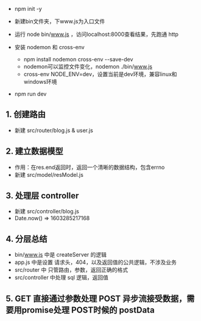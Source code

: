 - npm init -y
- 新建bin文件夹，下www.js为入口文件
- 运行 node bin/www.js ，访问localhost:8000查看结果，先跑通 http

- 安装 nodemon 和 cross-env
  - npm install nodemon cross-env --save-dev
  - nodemon可以监控文件变化，nodemon ./bin/www.js
  - cross-env NODE_ENV=dev，设置当前是dev环境，兼容linux和windows环境

- npm run dev


## 1. 创建路由

- 新建 src/router/blog.js & user.js

## 2. 建立数据模型

- 作用：在res.end返回时，返回一个清晰的数据结构，包含errno
- 新建 src/model/resModel.js

## 3. 处理层 controller

- 新建 src/controller/blog.js
- Date.now()  =>  1603285217168

## 4. 分层总结

- bin/www.js 中是 createServer 的逻辑
- app.js 中是设置 请求头，404，以及返回值的公共逻辑，不涉及业务
- src/router 中 只管路由，参数，返回正确的格式
- src/controller 中处理 sql 逻辑，返回值

## 5. GET 直接通过参数处理  POST 异步流接受数据，需要用promise处理 POST时候的 postData